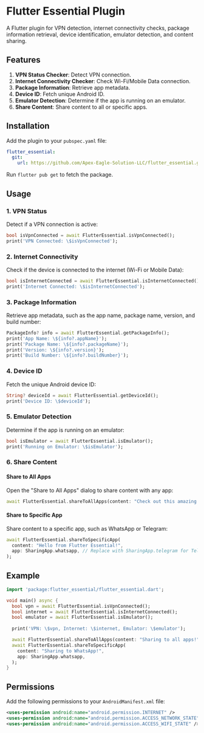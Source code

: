 
# Flutter Essential Plugin

A Flutter plugin for VPN detection, internet connectivity checks, package information retrieval, device identification, emulator detection, and content sharing.

## Features
1. **VPN Status Checker**: Detect VPN connection.
2. **Internet Connectivity Checker**: Check Wi-Fi/Mobile Data connection.
3. **Package Information**: Retrieve app metadata.
4. **Device ID**: Fetch unique Android ID.
5. **Emulator Detection**: Determine if the app is running on an emulator.
6. **Share Content**: Share content to all or specific apps.

## Installation
Add the plugin to your `pubspec.yaml` file:
```yaml
flutter_essential:
  git:
    url: https://github.com/Apex-Eagle-Solution-LLC/flutter_essential.git
```

Run `flutter pub get` to fetch the package.

## Usage

### 1. VPN Status
Detect if a VPN connection is active:
```dart
bool isVpnConnected = await FlutterEssential.isVpnConnected();
print('VPN Connected: \$isVpnConnected');
```

### 2. Internet Connectivity
Check if the device is connected to the internet (Wi-Fi or Mobile Data):
```dart
bool isInternetConnected = await FlutterEssential.isInternetConnected();
print('Internet Connected: \$isInternetConnected');
```

### 3. Package Information
Retrieve app metadata, such as the app name, package name, version, and build number:
```dart
PackageInfo? info = await FlutterEssential.getPackageInfo();
print('App Name: \${info?.appName}');
print('Package Name: \${info?.packageName}');
print('Version: \${info?.version}');
print('Build Number: \${info?.buildNumber}');
```

### 4. Device ID
Fetch the unique Android device ID:
```dart
String? deviceId = await FlutterEssential.getDeviceId();
print('Device ID: \$deviceId');
```

### 5. Emulator Detection
Determine if the app is running on an emulator:
```dart
bool isEmulator = await FlutterEssential.isEmulator();
print('Running on Emulator: \$isEmulator');
```

### 6. Share Content

#### Share to All Apps
Open the "Share to All Apps" dialog to share content with any app:
```dart
await FlutterEssential.shareToAllApps(content: "Check out this amazing plugin!");
```

#### Share to Specific App
Share content to a specific app, such as WhatsApp or Telegram:
```dart
await FlutterEssential.shareToSpecificApp(
  content: "Hello from Flutter Essential!",
  app: SharingApp.whatsapp, // Replace with SharingApp.telegram for Telegram
);
```

## Example
```dart
import 'package:flutter_essential/flutter_essential.dart';

void main() async {
  bool vpn = await FlutterEssential.isVpnConnected();
  bool internet = await FlutterEssential.isInternetConnected();
  bool emulator = await FlutterEssential.isEmulator();
  
  print('VPN: \$vpn, Internet: \$internet, Emulator: \$emulator');

  await FlutterEssential.shareToAllApps(content: "Sharing to all apps!");
  await FlutterEssential.shareToSpecificApp(
    content: "Sharing to WhatsApp!",
    app: SharingApp.whatsapp,
  );
}
```

## Permissions
Add the following permissions to your `AndroidManifest.xml` file:
```xml
<uses-permission android:name="android.permission.INTERNET" />
<uses-permission android:name="android.permission.ACCESS_NETWORK_STATE" />
<uses-permission android:name="android.permission.ACCESS_WIFI_STATE" />
```